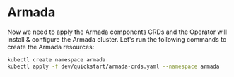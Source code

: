 # Armada

Now we need to apply the Armada components CRDs and the Operator will install & configure the Armada cluster.
Let's run the following commands to create the Armada resources:
```bash
kubectl create namespace armada
kubectl apply -f dev/quickstart/armada-crds.yaml --namespace armada
```

